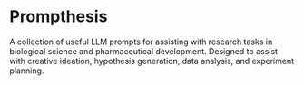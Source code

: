 # Prompthesis
A collection of useful LLM prompts for assisting with research tasks in biological science and pharmaceutical development. Designed to assist with creative ideation, hypothesis generation, data analysis, and experiment planning.
